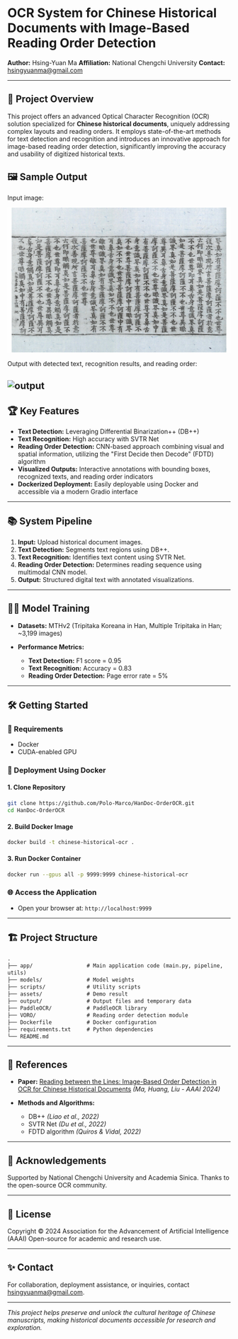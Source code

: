 # OCR System for Chinese Historical Documents with Image-Based Reading Order Detection

**Author:** Hsing-Yuan Ma
**Affiliation:** National Chengchi University
**Contact:** [hsingyuanma@gmail.com](mailto:hsingyuanma@gmail.com)

---

## 🚀 Project Overview

This project offers an advanced Optical Character Recognition (OCR) solution specialized for **Chinese historical documents**, uniquely addressing complex layouts and reading orders. It employs state-of-the-art methods for text detection and recognition and introduces an innovative approach for image-based reading order detection, significantly improving the accuracy and usability of digitized historical texts.

## 🖼️ Sample Output

Input image:

![input](assets/example_1.jpg)

Output with detected text, recognition results, and reading order:

![output](assets/example_1_result.png)
---

## 🏆 Key Features

* **Text Detection:** Leveraging Differential Binarization++ (DB++)
* **Text Recognition:** High accuracy with SVTR Net
* **Reading Order Detection:** CNN-based approach combining visual and spatial information, utilizing the "First Decide then Decode" (FDTD) algorithm
* **Visualized Outputs:** Interactive annotations with bounding boxes, recognized texts, and reading order indicators
* **Dockerized Deployment:** Easily deployable using Docker and accessible via a modern Gradio interface

---

## 📚 System Pipeline

1. **Input:** Upload historical document images.
2. **Text Detection:** Segments text regions using DB++.
3. **Text Recognition:** Identifies text content using SVTR Net.
4. **Reading Order Detection:** Determines reading sequence using multimodal CNN model.
5. **Output:** Structured digital text with annotated visualizations.

---

## 🧑‍🔬 Model Training

* **Datasets:** MTHv2 (Tripitaka Koreana in Han, Multiple Tripitaka in Han; \~3,199 images)
* **Performance Metrics:**

  * **Text Detection:** F1 score = 0.95
  * **Text Recognition:** Accuracy = 0.83
  * **Reading Order Detection:** Page error rate = 5%

---

## 🛠️ Getting Started

### 📌 Requirements

* Docker
* CUDA-enabled GPU

### 🐳 Deployment Using Docker

#### 1. **Clone Repository**

```bash
git clone https://github.com/Polo-Marco/HanDoc-OrderOCR.git
cd HanDoc-OrderOCR
```

#### 2. **Build Docker Image**

```bash
docker build -t chinese-historical-ocr .
```

#### 3. **Run Docker Container**

```bash
docker run --gpus all -p 9999:9999 chinese-historical-ocr
```

### 🌐 Access the Application

* Open your browser at: `http://localhost:9999`

---

## 🏗️ Project Structure

```
.
├── app/                 # Main application code (main.py, pipeline, utils)
├── models/              # Model weights
├── scripts/             # Utility scripts
├── assets/              # Demo result
├── output/              # Output files and temporary data
├── PaddleOCR/           # PaddleOCR library
├── VORO/                # Reading order detection module
├── Dockerfile           # Docker configuration
├── requirements.txt     # Python dependencies
└── README.md
```

---

## 📖 References

* **Paper:** [Reading between the Lines: Image-Based Order Detection in OCR for Chinese Historical Documents](https://aaai.org/ojs/index.php/AAAI/article/view/27365) *(Ma, Huang, Liu - AAAI 2024)*
* **Methods and Algorithms:**

  * DB++ *(Liao et al., 2022)*
  * SVTR Net *(Du et al., 2022)*
  * FDTD algorithm *(Quiros & Vidal, 2022)*

---

## 🙏 Acknowledgements

Supported by National Chengchi University and Academia Sinica. Thanks to the open-source OCR community.

---

## 📢 License

Copyright © 2024
Association for the Advancement of Artificial Intelligence (AAAI)
Open-source for academic and research use.

---

## ✨ Contact

For collaboration, deployment assistance, or inquiries, contact [hsingyuanma@gmail.com](mailto:hsingyuanma@gmail.com).

---

*This project helps preserve and unlock the cultural heritage of Chinese manuscripts, making historical documents accessible for research and exploration.*
